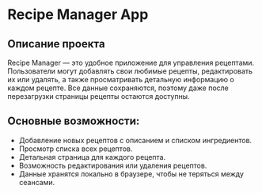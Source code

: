 # Recipe Manager App

## Описание проекта
Recipe Manager — это удобное приложение для управления рецептами. Пользователи могут добавлять свои любимые рецепты, редактировать их или удалять, а также просматривать детальную информацию о каждом рецепте. Все данные сохраняются, поэтому даже после перезагрузки страницы рецепты остаются доступны.

## Основные возможности:
- Добавление новых рецептов с описанием и списком ингредиентов.
- Просмотр списка всех рецептов.
- Детальная страница для каждого рецепта.
- Возможность редактирования или удаления рецептов.
- Данные хранятся локально в браузере, чтобы не теряться между сеансами.
